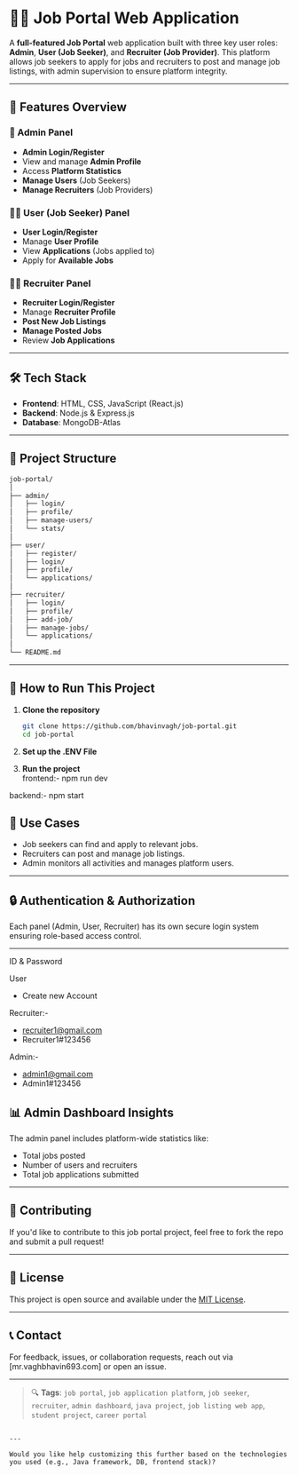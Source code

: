 
# 🧑‍💼 Job Portal Web Application

A **full-featured Job Portal** web application built with three key user roles: **Admin**, **User (Job Seeker)**, and **Recruiter (Job Provider)**. This platform allows job seekers to apply for jobs and recruiters to post and manage job listings, with admin supervision to ensure platform integrity.

---

## 🚀 Features Overview

### 🔐 Admin Panel
- **Admin Login/Register**
- View and manage **Admin Profile**
- Access **Platform Statistics**
- **Manage Users** (Job Seekers)
- **Manage Recruiters** (Job Providers)

### 👨‍💻 User (Job Seeker) Panel
- **User Login/Register**
- Manage **User Profile**
- View **Applications** (Jobs applied to)
- Apply for **Available Jobs**

### 🧑‍💼 Recruiter Panel
- **Recruiter Login/Register**
- Manage **Recruiter Profile**
- **Post New Job Listings**
- **Manage Posted Jobs**
- Review **Job Applications**

---

## 🛠️ Tech Stack

- **Frontend**: HTML, CSS, JavaScript (React.js)
- **Backend**: Node.js & Express.js
- **Database**: MongoDB-Atlas

---

## 📁 Project Structure

```bash
job-portal/
│
├── admin/
│   ├── login/
│   ├── profile/
│   ├── manage-users/
│   └── stats/
│
├── user/
│   ├── register/
│   ├── login/
│   ├── profile/
│   └── applications/
│
├── recruiter/
│   ├── login/
│   ├── profile/
│   ├── add-job/
│   ├── manage-jobs/
│   └── applications/
│
└── README.md
```

---

## 🔑 How to Run This Project

1. **Clone the repository**
   ```bash
   git clone https://github.com/bhavinvagh/job-portal.git
   cd job-portal
   ```

2. **Set up the .ENV File**  
   

3. **Run the project**  
   frontend:-
    npm run dev

  backend:-
    npm start



## 🎯 Use Cases

- Job seekers can find and apply to relevant jobs.
- Recruiters can post and manage job listings.
- Admin monitors all activities and manages platform users.

---

## 🔒 Authentication & Authorization

Each panel (Admin, User, Recruiter) has its own secure login system ensuring role-based access control.

---

ID & Password

User 
  - Create new Account

Recruiter:-
  - recruiter1@gmail.com
  - Recruiter1#123456

Admin:-
  - admin1@gmail.com
  - Admin1#123456

## 📊 Admin Dashboard Insights

The admin panel includes platform-wide statistics like:
- Total jobs posted
- Number of users and recruiters
- Total job applications submitted

---

## 📢 Contributing

If you'd like to contribute to this job portal project, feel free to fork the repo and submit a pull request!

---

## 📃 License

This project is open source and available under the [MIT License](LICENSE).

---

## 📞 Contact

For feedback, issues, or collaboration requests, reach out via [mr.vaghbhavin693.com] or open an issue.

---

> 🔍 **Tags**: `job portal`, `job application platform`, `job seeker`, `recruiter`, `admin dashboard`, `java project`, `job listing web app`, `student project`, `career portal`
```

---

Would you like help customizing this further based on the technologies you used (e.g., Java framework, DB, frontend stack)?
